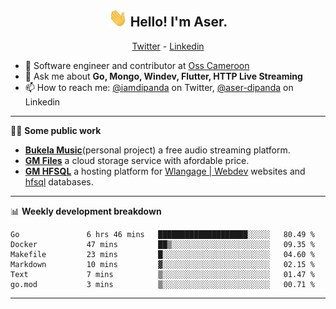 <h2 align="center"> <img src="https://github.com/gabriel-TheCode/gabriel-TheCode/blob/master/gifs/Hi.gif" width="30px"> Hello! I'm Aser.</h2>
<p align="center">
  <a href="https://twitter.com/iamdipanda">Twitter</a> - 
  <a href="https://www.linkedin.com/in/aser-dipanda/">Linkedin</a>
</p>


- 🔭 Software engineer and contributor at [Oss Cameroon](https://github.com/osscameroon)
- 💬 Ask me about **Go, Mongo, Windev, Flutter, HTTP Live Streaming**
- 📫 How to reach me: [@iamdipanda](https://twitter.com/iamdipanda) on Twitter, [@aser-dipanda](https://www.linkedin.com/in/aser-dipanda/) on Linkedin

-------

👨‍💻 **Some public work**

- **[Bukela Music](https://music.bukela.co)**(personal project) a free audio streaming platform. 
- **[GM Files](https://gamesmania.io)** a cloud storage service with afordable price.
- **[GM HFSQL](https://gamesmania.io)** a hosting platform for [Wlangage | Webdev](https://pcsoft.fr/webdev/index.html) websites and [hfsql](https://pcsoft.fr/accueilpub/hfsql.htm) databases.
-------

📊 **Weekly development breakdown**

<!--START_SECTION:waka-->

```text
Go               6 hrs 46 mins   ████████████████████░░░░░   80.49 %
Docker           47 mins         ██▒░░░░░░░░░░░░░░░░░░░░░░   09.35 %
Makefile         23 mins         █░░░░░░░░░░░░░░░░░░░░░░░░   04.60 %
Markdown         10 mins         ▓░░░░░░░░░░░░░░░░░░░░░░░░   02.15 %
Text             7 mins          ▒░░░░░░░░░░░░░░░░░░░░░░░░   01.47 %
go.mod           3 mins          ▒░░░░░░░░░░░░░░░░░░░░░░░░   00.71 %
```

<!--END_SECTION:waka-->

-------
